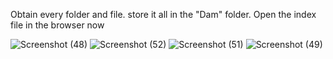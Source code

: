 

Obtain every folder and file. store it all in the "Dam" folder.
Open the index file in the browser now


![Screenshot (48)](https://user-images.githubusercontent.com/107392490/219048915-be3d7700-1121-43f6-add1-4e388d46518d.png)
![Screenshot (52)](https://user-images.githubusercontent.com/107392490/219048964-0e92291c-9b87-4be4-b47c-db403e7d377b.png)
![Screenshot (51)](https://user-images.githubusercontent.com/107392490/219048985-58a3b9bc-5e42-4dfb-ab34-0cac1af6d5dc.png)
![Screenshot (49)](https://user-images.githubusercontent.com/107392490/219048990-2b0da9f0-4d57-4748-b15b-b690dab1cd81.png)


